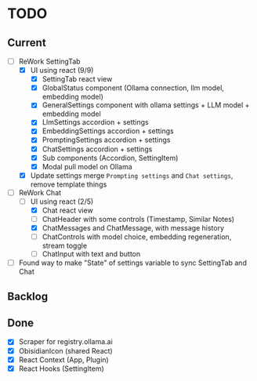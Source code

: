 # TODO

## Current

- [ ] ReWork SettingTab
  - [X] UI using react (9/9)
    - [X] SettingTab react view
    - [X] GlobalStatus component (Ollama connection, llm model, embedding model)
    - [X] GeneralSettings component with ollama settings + LLM model + embedding model
    - [X] LlmSettings accordion + settings
    - [X] EmbeddingSettings accordion + settings
    - [X] PromptingSettings accordion + settings
    - [X] ChatSettings accordion + settings
    - [X] Sub components (Accordion, SettingItem)
    - [X] Modal pull model on Ollama
  - [X] Update settings merge `Prompting settings` and `Chat settings`, remove template things
- [ ] ReWork Chat
  - [ ] UI using react (2/5)
    - [X] Chat react view
    - [ ] ChatHeader with some controls (Timestamp, Similar Notes)
    - [X] ChatMessages and ChatMessage, with message history
    - [ ] ChatControls with model choice, embedding regeneration, stream toggle
    - [ ] ChatInput with text and button

- [ ] Found way to make "State" of settings variable to sync SettingTab and Chat

## Backlog


  
## Done

- [X] Scraper for registry.ollama.ai
- [X] ObisidianIcon (shared React)
- [X] React Context (App, Plugin)
- [X] React Hooks (SettingItem)